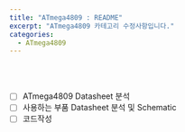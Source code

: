 ```yaml
---
title: "ATmega4809 : README"
excerpt: "ATmega4809 카테고리 수정사항입니다."
categories:
  - ATmega4809
---
```


<br>

<br>

- [ ] ATmega4809 Datasheet 분석
- [ ] 사용하는 부품 Datasheet 분석 및 Schematic
- [ ] 코드작성

<br>

<br>
